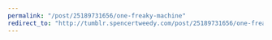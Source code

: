 ```yaml
---
permalink: "/post/25189731656/one-freaky-machine"
redirect_to: "http://tumblr.spencertweedy.com/post/25189731656/one-freaky-machine"
---
```

